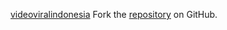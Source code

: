 [videoviralindonesia](https://videoviralindonesia.pages.dev)
Fork the [repository](https://github.com/lapelive) on GitHub.